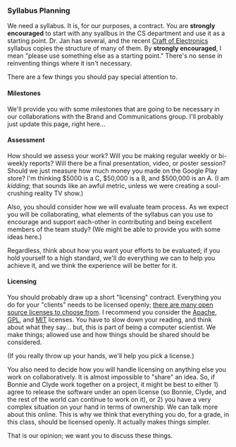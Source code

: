 ### Syllabus Planning

We need a syllabus. It is, for our purposes, a contract. You are **strongly encouraged** to start with any syallbus in the CS department and use it as a starting point. Dr. Jan has several, and the recent [Craft of Electronics](http://craftofelectronics.org/) syllabus copies the structure of many of them. By **strongly encouraged**, I mean "please use something else as a starting point." There's no sense in reinventing things where it isn't necessary.

There are a few things you should pay special attention to.


#### Milestones

We'll provide you with some milestones that are going to be necessary in our collaborations with the Brand and Communications group. I'll probably just update this page, right here...


#### Assessment

How should we assess your work? Will you be making regular weekly or bi-weekly reports? Will there be a final presentation, video, or poster session? Should we just measure how much money you made on the Google Play store? I'm thinking $5000 is a C, $50,000 is a B, and $500,000 is an A. (I am *kidding*; that sounds like an awful metric, unless we were creating a soul-crushing reality TV show.) 

Also, you should consider how we will evaluate team process. As we expect you will be collaborating, what elements of the syllabus can you use to encourage and support each-other in contributing and being excellent members of the team study? (We might be able to provide you with some ideas here.)

Regardless, think about how you want your efforts to be evaluated; if you hold yourself to a high standard, we'll do everything we can to help you achieve it, and we think the experience will be better for it.

#### Licensing

You should probably draw up a short "licensing" contract. Everything you do for your "clients" needs to be licensed openly; [there are many open source licenses to choose from](http://opensource.org/licenses/category). I recommend you consider the [Apache](http://opensource.org/licenses/Apache-2.0), [GPL](http://opensource.org/licenses/gpl-3.0.html), and [MIT](http://opensource.org/licenses/MIT) licenses. You have to slow down your reading, and think about what they say... but, this is part of being a computer scientist. We make things; allowed use and how things should be shared should be considered.

(If you really throw up your hands, we'll help you pick a license.)

You also need to decide how you will handle licensing on anything else you work on collaboratively. It is almost impossible to "share" an idea. So, if Bonnie and Clyde work together on a project, it might be best to either 1) agree to release the software under an open license (so Bonnie, Clyde, and the rest of the world can continue to work on it), or 2) you have a very complex situation on your hand in terms of ownership. We can talk more about this online. This is why we think that everything you do, for a grade, in this class, should be licensed openly. It actually makes things simpler. 

That is our opinion; we want you to discuss these things.
